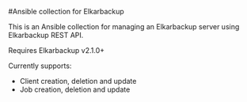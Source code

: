 #Ansible collection for Elkarbackup

This is an Ansible collection for managing an Elkarbackup server using Elkarbackup REST API.

Requires Elkarbackup v2.1.0+

Currently supports:
- Client creation, deletion and update
- Job creation, deletion and update
